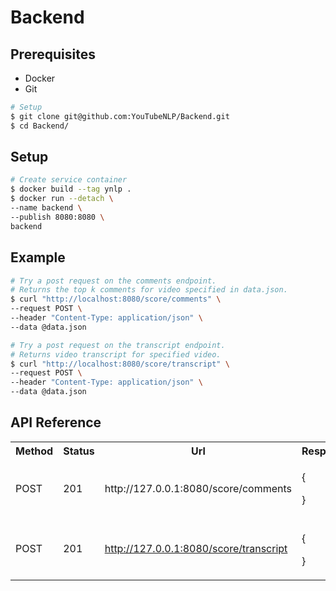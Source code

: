 # Backend


## Prerequisites
- Docker
- Git

```bash
# Setup
$ git clone git@github.com:YouTubeNLP/Backend.git
$ cd Backend/
```

## Setup

```bash
# Create service container
$ docker build --tag ynlp .
$ docker run --detach \
--name backend \
--publish 8080:8080 \
backend
```

## Example

```bash
# Try a post request on the comments endpoint.
# Returns the top k comments for video specified in data.json.
$ curl "http://localhost:8080/score/comments" \
--request POST \
--header "Content-Type: application/json" \
--data @data.json
```

```bash
# Try a post request on the transcript endpoint.
# Returns video transcript for specified video.
$ curl "http://localhost:8080/score/transcript" \
--request POST \
--header "Content-Type: application/json" \
--data @data.json
```

## API Reference
<table>
	<tr>
		<th>Method</th>
		<th>Status</th>
		<th>Url</th>
		<th>Response</th>
	</tr>
	<tr>
		<td>POST</td>
		<td>201</td>
		<td>http://127.0.0.1:8080/score/comments</td>
		<td>
			
{
	
}	
		</td>
	</tr>
	<tr>
		<td>POST</td>
		<td>201</td>
		<td>http://127.0.0.1:8080/score/transcript</td>
		<td>	
{
	
}	
		</td>
	</tr>
</table>
